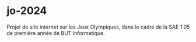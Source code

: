 # jo-2024
Projet de site internet sur les Jeux Olympiques, dans le cadre de la SAE 1.05 de première année de BUT Informatique.
